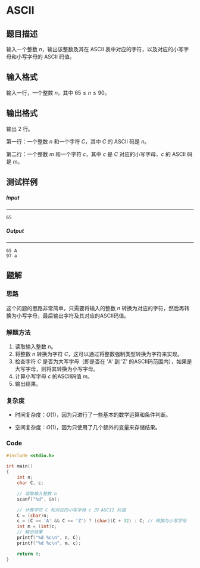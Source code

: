 # ASCII

## 题目描述

输入一个整数 $n$，输出该整数及其在 ASCII 表中对应的字符，以及对应的小写字母和小写字母的 ASCII 码值。

## 输入格式

输入一行，一个整数 $n$，其中 $65≤n≤90$。

## 输出格式

输出 2 行。

第一行：一个整数 $n$ 和一个字符 $C$，其中 $C$ 的 ASCII 码是 $n$。

第二行：一个整数 $m$ 和一个字符 $c$，其中 $c$ 是 $C$ 对应的小写字母，$c$ 的 ASCII 码是 $m$。

## 测试样例

##### Input

------

```
65
```

##### Output

------

```
65 A
97 a
```

## 题解

### 思路
这个问题的思路非常简单，只需要将输入的整数 $n$ 转换为对应的字符，然后再转换为小写字母，最后输出字符及其对应的ASCII码值。

### 解题方法
1. 读取输入整数 $n$。
2. 将整数 $n$ 转换为字符 $C$，这可以通过将整数强制类型转换为字符来实现。
3. 检查字符 $C$ 是否为大写字母（即是否在 'A' 到 'Z' 的ASCII码范围内），如果是大写字母，则将其转换为小写字母。
4. 计算小写字母 $c$ 的ASCII码值 $m$。
5. 输出结果。

### 复杂度
  - 时间复杂度：$O(1)$，因为只进行了一些基本的数学运算和条件判断。

  - 空间复杂度：$O(1)$，因为只使用了几个额外的变量来存储结果。

### Code

```c
#include <stdio.h>

int main()
{
    int n;
    char C, c;

    // 读取输入整数 n
    scanf("%d", &n);

    // 计算字符 C 和对应的小写字母 c 的 ASCII 码值
    C = (char)n;
    c = (C >= 'A' && C <= 'Z') ? (char)(C + 32) : C; // 转换为小写字母
    int m = (int)c;
    // 输出结果
    printf("%d %c\n", n, C);
    printf("%d %c\n", m, c);

    return 0;
}
```

